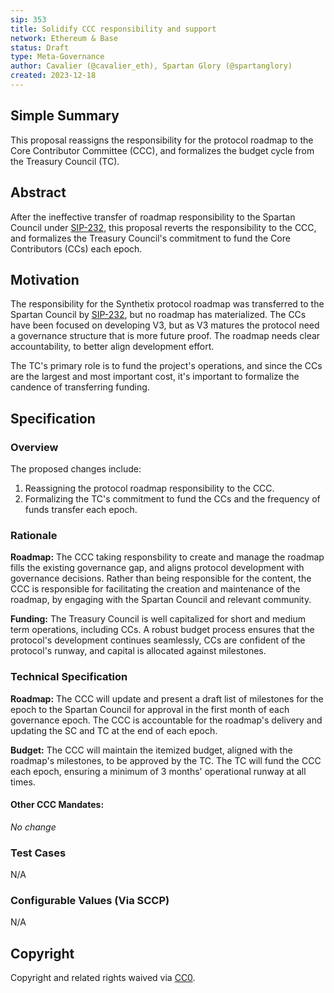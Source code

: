 ```yaml
---
sip: 353
title: Solidify CCC responsibility and support
network: Ethereum & Base
status: Draft
type: Meta-Governance
author: Cavalier (@cavalier_eth), Spartan Glory (@spartanglory)
created: 2023-12-18
---
```


<!--You can leave these HTML comments in your merged SIP and delete the visible duplicate text guides, they will not appear and may be helpful to refer to if you edit it again. This is the suggested template for new SIPs. Note that an SIP number will be assigned by an editor. When opening a pull request to submit your SIP, please use an abbreviated title in the filename, `sip-draft_title_abbrev.md`. The title should be 44 characters or less.-->

## Simple Summary

<!--"If you can't explain it simply, you don't understand it well enough." Simply describe the outcome the proposed changes intends to achieve. This should be non-technical and accessible to a casual community member.-->

This proposal reassigns the responsibility for the protocol roadmap to the Core Contributor Committee (CCC), and formalizes the budget cycle from the Treasury Council (TC).

## Abstract

<!--A short (~200 word) description of the proposed change, the abstract should clearly describe the proposed change. This is what *will* be done if the SIP is implemented, not *why* it should be done or *how* it will be done. If the SIP proposes deploying a new contract, write, "we propose to deploy a new contract that will do x".-->

After the ineffective transfer of roadmap responsibility to the Spartan Council under [SIP-232](https://sips.synthetix.io/sips/sip-232/), this proposal reverts the responsibility to the CCC, and formalizes the Treasury Council's commitment to fund the Core Contributors (CCs) each epoch.


## Motivation

<!--This is the problem statement. This is the *why* of the SIP. It should clearly explain *why* the current state of the protocol is inadequate.  It is critical that you explain *why* the change is needed, if the SIP proposes changing how something is calculated, you must address *why* the current calculation is inaccurate or wrong. This is not the place to describe how the SIP will address the issue!-->

The responsibility for the Synthetix protocol roadmap was transferred to the Spartan Council by [SIP-232](https://sips.synthetix.io/sips/sip-232/), but no roadmap has materialized. The CCs have been focused on developing V3, but as V3 matures the protocol need a governance structure that is more future proof. The roadmap needs clear accountability, to better align development effort.

The TC's primary role is to fund the project's operations, and since the CCs are the largest and most important cost, it's important to formalize the candence of transferring funding.

## Specification

<!--The specification should describe the syntax and semantics of any new feature, there are five sections
1. Overview
2. Rationale
3. Technical Specification
4. Test Cases
5. Configurable Values
-->

### Overview

<!--This is a high level overview of *how* the SIP will solve the problem. The overview should clearly describe how the new feature will be implemented.-->

The proposed changes include:
1. Reassigning the protocol roadmap responsibility to the CCC.
2. Formalizing the TC's commitment to fund the CCs and the frequency of funds transfer each epoch.

### Rationale

<!--This is where you explain the reasoning behind how you propose to solve the problem. Why did you propose to implement the change in this way, what were the considerations and trade-offs. The rationale fleshes out what motivated the design and why particular design decisions were made. It should describe alternate designs that were considered and related work. The rationale may also provide evidence of consensus within the community, and should discuss important objections or concerns raised during discussion.-->

**Roadmap:** The CCC taking responsbility to create and manage the roadmap fills the existing governance gap, and aligns protocol development with governance decisions. Rather than being responsible for the content, the CCC is responsible for facilitating the creation and maintenance of the roadmap, by engaging with the Spartan Council and relevant community.  

**Funding:** The Treasury Council is well capitalized for short and medium term operations, including CCs. A robust budget process ensures that the protocol's development continues seamlessly, CCs are confident of the protocol's runway, and capital is allocated against milestones. 

### Technical Specification

<!--The technical specification should outline the public API of the changes proposed. That is, changes to any of the interfaces Synthetix currently exposes or the creations of new ones.-->

**Roadmap:** The CCC will update and present a draft list of milestones for the epoch to the Spartan Council for approval in the first month of each governance epoch. The CCC is accountable for the roadmap's delivery and updating the SC and TC at the end of each epoch.

**Budget:** The CCC will maintain the itemized budget, aligned with the roadmap's milestones, to be approved by the TC. The TC will fund the CCC each epoch, ensuring a minimum of 3 months' operational runway at all times.

#### Other CCC Mandates:
*No change*


### Test Cases

<!--Test cases for an implementation are mandatory for SIPs but can be included with the implementation..-->

N/A

### Configurable Values (Via SCCP)

<!--Please list all values configurable via SCCP under this implementation.-->

N/A

## Copyright

Copyright and related rights waived via [CC0](https://creativecommons.org/publicdomain/zero/1.0/).
